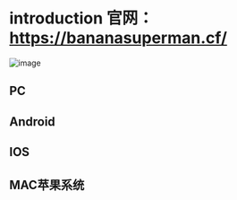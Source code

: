 # introduction 官网：https://bananasuperman.cf/
![image](https://github.com/bananasuperman620/introduction/tree/master/images/website.jpg)
## PC

## Android

## IOS

## MAC苹果系统
